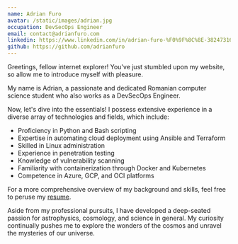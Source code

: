 ```yaml
---
name: Adrian Furo
avatar: /static/images/adrian.jpg
occupation: DevSecOps Engineer
email: contact@adrianfuro.com
linkedin: https://www.linkedin.com/in/adrian-furo-%F0%9F%8C%8E-382473169/
github: https://github.com/adrianfuro
---
```


Greetings, fellow internet explorer! You've just stumbled upon my website, so allow me to introduce myself with pleasure.

My name is Adrian, a passionate and dedicated Romanian computer science student who also works as a DevSecOps Engineer.

Now, let's dive into the essentials! I possess extensive experience in a diverse array of technologies and fields, which include:

- Proficiency in Python and Bash scripting
- Expertise in automating cloud deployment using Ansible and Terraform
- Skilled in Linux administration
- Experience in penetration testing
- Knowledge of vulnerability scanning
- Familiarity with containerization through Docker and Kubernetes
- Competence in Azure, GCP, and OCI platforms

For a more comprehensive overview of my background and skills, feel free to peruse my [resume](/static/files/resume.pdf).

Aside from my professional pursuits, I have developed a deep-seated passion for astrophysics, cosmology, and science in general. My curiosity continually pushes me to explore the wonders of the cosmos and unravel the mysteries of our universe.
